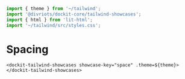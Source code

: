 ```js script
import { theme } from '~/tailwind';
import '@divriots/dockit-core/tailwind-showcases';
import { html } from 'lit-html';
import '~/tailwind/src/styles.css';
```

# Spacing

```html:html
<dockit-tailwind-showcases showcase-key="space" .theme=${theme}></dockit-tailwind-showcases>
```
